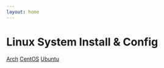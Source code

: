 ```yaml
---
layout: home
---
```


Linux System Install & Config
=============================
[Arch](https://github.com/ArtistH/config/blob/master/Arch.md)
[CentOS](https://github.com/ArtistH/config/blob/master/CentOS.md)
[Ubuntu](https://github.com/ArtistH/config/blob/master/Ubuntu.md)
